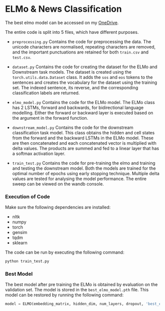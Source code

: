 
# ELMo & News Classification

The best elmo model can be accessed on my [OneDrive](https://iiitaphyd-my.sharepoint.com/:u:/g/personal/swetha_vipparla_students_iiit_ac_in/EbT8rpo4EldOp7D8josGFBABtlhU8zROk_aIlJOHaO8EjQ?e=9dpF4a).

The entire code is split into 5 files, which have different purposes.

- `preprocessing.py`
  Contains the code for preprocessing the data. The unicode characters are normalised, repeating characters are removed, and the important punctuations are retained for both `train.csv` and `test.csv`.

- `dataset.py`
    Contains the code for creating the dataset for the ELMo and Downstream task models. The dataset is created using the `torch.utils.data.Dataset` class. It adds the `sos` and `eos` tokens to the sentences and creates the vocabulary for the dataset using the training set. The indexed sentence, its reverse, and the corresponding classification labels are returned.  

- `elmo_model.py`
    Contains the code for the ELMo model. The ELMo class has 2 LSTMs, forward and backwards, for bidirectional language modelling. Either the forward or backward layer is executed based on the argument in the forward function.

- `downstream_model.py`
    Contains the code for the downstream classification task model. This class obtains the hidden and cell states from the forward and the backward LSTMs in the ELMo model. These are then concatenated and each concatenated vector is multiplied with delta values. The products are summed and fed to a linear layer that has a softmax activation layer.

- `train_test.py`
    Contains the code for pre-training the elmo and training and testing the downstream model. Both the models are trained for the optimal number of epochs using early stopping technique. Multiple delta values are tested for analysing the model performance.
    The entire sweep can be viewed on the wandb console.

### Execution of Code

Make sure the following dependencies are installed:

- nltk
- numpy
- torch
- gensim
- tqdm
- sklearn

The code can be run by executing the following command:

```bash
python train_test.py
```

### Best Model

The best model after pre training the ELMo is obtained by evaluation on the validation set. The model is stored in the `best_elmo_model.pth` file. This model can be restored by running the following command:

```python
model = ELMO(embedding_matrix, hidden_dim, num_layers, dropout, 'best_elmo_model.pth')
```
